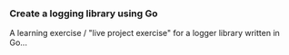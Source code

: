 ### Create a logging library using Go

A learning exercise / "live project exercise" for a logger library written in Go...
